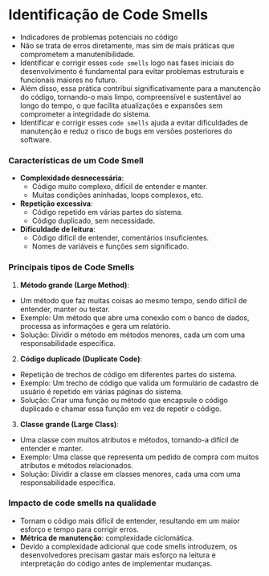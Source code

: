 # Identificação de Code Smells

- Indicadores de problemas potenciais no código
- Não se trata de erros diretamente, mas sim de mais práticas que comprometem a manutenibilidade.
- Identificar e corrigir esses `code smells` logo nas fases iniciais do desenvolvimento é fundamental para evitar problemas estruturais e funcionais maiores no futuro.
- Além disso, essa prática contribui significativamente para a manutenção do código, tornando-o mais limpo, compreensível e sustentável ao longo do tempo, o que facilita atualizações e expansões sem comprometer a integridade do sistema.
- Identificar e corrigir esses `code smells` ajuda a evitar dificuldades de manutenção e reduz o risco de bugs em versões posteriores do software.

### Características de um Code Smell
- **Complexidade desnecessária**:
  - Código muito complexo, difícil de entender e manter.
  - Muitas condições aninhadas, loops complexos, etc.
- **Repetição excessiva**:
  - Código repetido em várias partes do sistema.
  - Código duplicado, sem necessidade.
- **Dificuldade de leitura**: 
  - Código difícil de entender, comentários insuficientes.
  - Nomes de variáveis e funções sem significado.


### Principais tipos de Code Smells

1. **Método grande (Large Method)**:
  - Um método que faz muitas coisas ao mesmo tempo, sendo difícil de entender, manter ou testar.
  - Exemplo: Um método que abre uma conexão com o banco de dados, processa as informações e gera um relatório.
  - Solução: Dividir o método em métodos menores, cada um com uma responsabilidade específica.

2. **Código duplicado (Duplicate Code)**:
  - Repetição de trechos de código em diferentes partes do sistema.
  - Exemplo: Um trecho de código que valida um formulário de cadastro de usuário é repetido em várias páginas do sistema.
  - Solução: Criar uma função ou método que encapsule o código duplicado e chamar essa função em vez de repetir o código.

3. **Classe grande (Large Class)**:
  - Uma classe com muitos atributos e métodos, tornando-a difícil de entender e manter.
  - Exemplo: Uma classe que representa um pedido de compra com muitos atributos e métodos relacionados.
  - Solução: Dividir a classe em classes menores, cada uma com uma responsabilidade específica.

### Impacto de code smells na qualidade
- Tornam o código mais difícil de entender, resultando em um maior esforço e tempo para corrigir erros.
- **Métrica de manutenção**: complexidade ciclomática.
- Devido a complexidade adicional que code smells introduzem, os desenvolvedores precisam gastar mais esforço na leitura e interpretação do código antes de implementar mudanças.